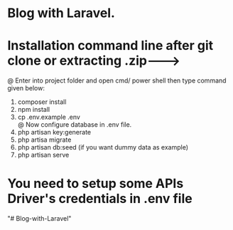 # Blog with Laravel.

# Installation command line after git clone or extracting .zip--->
@ Enter into project folder and open cmd/ power shell then type command given below:

1. composer install
2. npm install
3. cp .env.example .env  
	@ Now configure database in .env file. 
4. php artisan key:generate
5. php artisa migrate
6. php artisan db:seed   (if you want dummy data as example)
7. php artisan serve

# You need to setup some APIs Driver's credentials in .env file
"# Blog-with-Laravel" 
